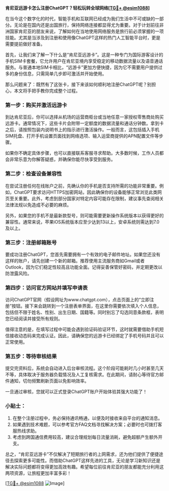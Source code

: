 **肯尼亚远游卡怎么注册ChatGPT？轻松玩转全球网络[[TG💪+ @esim1088](https://t.me/s/esim1088)]**

在当今这个数字化的时代，智能手机和互联网已经成为我们生活中不可或缺的一部分。无论是在国内还是出国旅行，保持网络连接都显得尤为重要。对于计划前往非洲国家肯尼亚的朋友来说，了解如何在当地使用网络服务是旅行前必须掌握的一项技能。尤其是当涉及到注册和使用像ChatGPT这样的热门人工智能平台时，更是需要提前做好准备。

首先，让我们来了解一下什么是“肯尼亚远游卡”。这是一种专门为国际游客设计的手机SIM卡套餐，它允许用户在肯尼亚境内享受稳定的移动数据流量以及语音通话服务。与普通本地SIM卡相比，“远游卡”更加方便快捷，因为它不需要用户提供过多的身份信息，只需简单几步即可激活并开始使用。

那么问题来了：既然有了这张卡，接下来该如何顺利地注册ChatGPT呢？别担心，本文将手把手教你完成整个过程。

### 第一步：购买并激活远游卡

到达肯尼亚后，你可以选择从机场的运营商柜台或当地任意一家授权零售商处购买远游卡。通常情况下，这些卡片会附带一定额度的数据流量和通话分钟数。拿到卡之后，请按照包装内说明书上的指示进行激活操作。一般而言，这包括插入手机SIM托盘、打开手机设置页面找到网络选项、输入运营商提供的APN配置文件等步骤。

如果你不确定具体步骤，也可以直接联系客服寻求帮助。大多数时候，工作人员都会非常乐意为你解答疑惑，并确保你能尽快享受到服务。

### 第二步：检查设备兼容性

在尝试注册任何在线账户之前，先确认你的手机是否支持所需的功能非常重要。例如，ChatGPT要求访问HTTPS加密网站，因此确保你的设备能够正常浏览此类网页至关重要。此外，考虑到部分国家对特定内容可能存在限制，建议事先查阅相关法律法规以免造成不必要的麻烦。

另外，如果您的手机不是最新款型号，则可能需要更新操作系统版本以获得更好的兼容性。通常来说，苹果iOS系统版本应至少达到13以上，安卓系统则需达到7.0及以上。

### 第三步：注册邮箱账号

要成功注册ChatGPT，您首先需要拥有一个有效的电子邮件地址。如果您还没有这样的账户，请先创建一个新的邮箱。推荐使用主流服务商如Gmail或者Outlook，因为它们稳定性较高且功能全面。记得妥善保管好密码，并定期更改以防泄露风险。

### 第四步：访问官方网站并填写申请表

访问ChatGPT官网（假设网址为www.chatgpt.com），点击页面上的“立即注册”按钮。接下来会跳转到一个注册表单界面，在这里你需要依次填入个人信息，包括但不限于姓名、性别、出生日期、国籍等。同时别忘了勾选同意条款框，表明您已经阅读并接受所有规则。

值得注意的是，在填写过程中可能会遇到验证码验证环节，这时就需要借助手机短信接收动态码来完成认证。因此，请确保您的远游卡已经绑定了手机号码并且可以正常使用。

### 第五步：等待审核结果

提交完资料后，系统会自动进入后台审核流程。这个阶段可能耗时几小时甚至几天不等，具体取决于服务器负载情况及人工复核需求。在此期间，请耐心等待官方邮件通知，切勿频繁刷新页面以免影响效率。

一旦通过审核，您就可以正式登录ChatGPT账户开始体验其强大功能了！

### 小贴士：

1. 在整个注册过程中，务必保持通讯畅通，以便及时接收来自平台的通知消息。
2. 如果遇到技术难题，可以参考官方FAQ文档寻找解决方案；必要时也可拨打客服热线求助。
3. 考虑到跨国通信费用较高，建议合理规划每日流量消耗，避免超额产生额外开支。

总之，“肯尼亚远游卡”不仅解决了短期旅行者的上网需求，还为他们提供了便捷途径去探索更多可能性。而借助ChatGPT这样先进的工具，无论是学习新知识还是解决实际问题都将变得更加高效有趣。希望每位前往肯尼亚的朋友都能充分利用这两项资源，让旅程更加丰富多彩！

[[TG💪+ @esim1088](https://t.me/s/esim1088) ![Image](https://i.postimg.cc/4NQfJmqS/Snipaste-2025-05-13-00-14-12.png)]